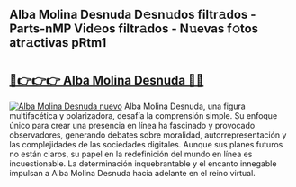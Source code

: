 ## Alba Molina Desnuda D𝚎sn𝚞dos filtr𝚊dos - Parts-nMP Vid𝚎os filtr𝚊dos - N𝚞evas f𝚘tos atr𝚊ctivas pRtm1

# <h2><a href="http://mbc8fwl.tromn.icu/?c=Alba+Molina+Desnuda">🔗👉👉👉 Alba Molina Desnuda 🔗🔗</a></h2>

[![Alba Molina Desnuda nuevo](https://i.imgur.com/pEAQMta.gif)](http://mbc8fwl.tromn.icu/?c=Alba+Molina+Desnuda)
Alba Molina Desnuda, una figura multifacética y polarizadora, desafía la comprensión simple. Su enfoque único para crear una presencia en línea ha fascinado y provocado observadores, generando debates sobre moralidad, autorrepresentación y las complejidades de las sociedades digitales. Aunque sus planes futuros no están claros, su papel en la redefinición del mundo en línea es incuestionable. La determinación inquebrantable y el encanto innegable impulsan a Alba Molina Desnuda hacia adelante en el reino virtual.
